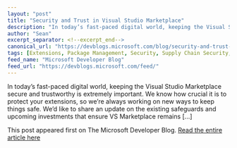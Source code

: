 ```yaml
---
layout: "post"
title: "Security and Trust in Visual Studio Marketplace"
description: "In today’s fast-paced digital world, keeping the Visual Studio Marketplace secure and trustworthy is..."
author: "Sean"
excerpt_separator: <!--excerpt_end-->
canonical_url: "https://devblogs.microsoft.com/blog/security-and-trust-in-visual-studio-marketplace"
tags: [Extensions, Package Management, Security, Supply Chain Security, Visual Studio, Visual Studio Code, Microsoft, news]
feed_name: "Microsoft Developer Blog"
feed_url: "https://devblogs.microsoft.com/feed/"
---
```


In today’s fast-paced digital world, keeping the Visual Studio Marketplace secure and trustworthy is extremely important. We know how crucial it is to protect your extensions, so we’re always working on new ways to keep things safe. We’d like to share an update on the existing safeguards and upcoming investments that ensure VS Marketplace remains [...]<!--excerpt_end-->

This post appeared first on The Microsoft Developer Blog. [Read the entire article here](https://devblogs.microsoft.com/blog/security-and-trust-in-visual-studio-marketplace)
